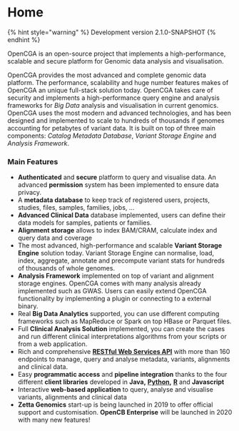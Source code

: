 # Home

{% hint style="warning" %}
Development version 2.1.0-SNAPSHOT
{% endhint %}

OpenCGA is an open-source project that implements a high-performance, scalable and secure platform for Genomic data analysis and visualisation.

OpenCGA provides the most advanced and complete genomic data platform. The performance, scalability and huge number features makes of OpenCGA an unique full-stack solution today. OpenCGA takes care of security and implements a high-performance query engine and analysis frameworks for _Big Data_ analysis and visualisation in current genomics. OpenCGA uses the most modern and advanced technologies, and has been designed and implemented to scale to hundreds of thousands if genomes accounting for petabytes of variant data. It is built on top of three main components: _Catalog Metadata Database_, _Variant Storage Engine_ and _Analysis Framework_.

### Main Features

* **Authenticated** and **secure** platform to query and visualise data. An advanced **permission** system has been implemented to ensure data privacy.
* A **metadata database** to keep track of registered users, projects, studies, files, samples, families, jobs, ...
* **Advanced Clinical Data** database implemented, users can define their data models for samples, patients or families.
* **Alignment storage** allows to index BAM/CRAM, calculate index and query data and coverage
* The most advanced, high-performance and scalable **Variant Storage Engine** solution today. Variant Storage Engine can normalise, load, index, aggregate, annotate and precompute variant stats for hundreds of thousands of whole genomes.
* **Analysis Framework** implemented on top of variant and alignment storage engines. OpenCGA comes with many analysis already implemented such as GWAS. Users can easily extend OpenCGA functionality by implementing a plugin or connecting to a external binary.
* Real **Big Data Analytics** supported, you can use different computing frameworks such as MapReduce or Spark on top HBase or Parquet files.
* Full **Clinical Analysis Solution** implemented, you can create the cases and run different clinical interpretations algorithms from your scripts or from a web application.
* Rich and comprehensive [**RESTful Web Services API**](http://docs.opencb.org/display/opencga/RESTful+Web+Services) with more than 160 endpoints to manage, query and analyse metadata, variants, alignments and clinical data.
* Easy **programmatic access** and **pipeline integration** thanks to the four different **client libraries** developed in **Java,** [**Python**](http://docs.opencb.org/display/opencga/Python)**,** [**R**](http://docs.opencb.org/display/opencga/R) and **Javascript**
* Interactive **web-based application** to query, analyse and visualise variants, alignments and clinical data
* **Zetta Genomics** start-up is being launched in 2019 to offer official support and customisation. **OpenCB Enterprise** will be launched in 2020 with many new features!  



